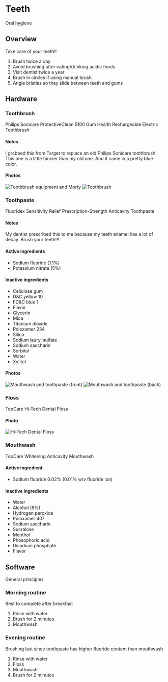 # Teeth
Oral hygiene

## Overview
Take care of your teeth!!
1. Brush twice a day
2. Avoid brushing after eating/drinking acidic foods
3. Visit dentist twice a year
4. Brush in circles if using manual brush
5. Angle bristles so they slide between teeth and gums

## Hardware

### Toothbrush
Philips Sonicare ProtectiveClean 5100 Gum Health Rechargeable Electric Toothbrush

#### Notes
I grabbed this from Target to replace an old Philips Sonicare toothbrush. This one
is a little fancier than my old one. And it came in a pretty blue color.

#### Photos
![Toothbrush equipment and Morty](https://hal-software.llc/media/PXL_20240430_155455234.jpg)
![Toothbrush](https://hal-software.llc/media/PXL_20240430_155522399.jpg)

### Toothpaste
Fluoridex Sensitivity Relief Prescription-Strength Anticavity Toothpaste

#### Notes
My dentist prescribed this to me because my teeth enamel has a lot of decay. Brush
your teeth!!!

#### Active ingredients
* Sodium fluoride (1.1%)
* Potassium nitrate (5%)

#### Inactive ingredients
* Cellulose gum
* D&C yellow 10
* FD&C blue 1
* Flavor
* Glycerin
* Mica
* Titanium dioxide
* Poloxamer 234
* Silica
* Sodium lauryl sulfate
* Sodium saccharin
* Sorbitol
* Water
* Xylitol

#### Photos
![Mouthwash and toothpaste (front)](https://hal-software.llc/media/PXL_20240430_155609467.jpg)
![Mouthwash and toothpaste (back)](https://hal-software.llc/media/PXL_20240430_155559661.jpg)

### Floss
TopCare Hi-Tech Dental Floss

#### Photo
![Hi-Tech Dental Floss](https://hal-software.llc/media/PXL_20240430_155550313.jpg)

### Mouthwash
TopCare Whitening Anticavity Mouthwash

#### Active ingredient
* Sodium fluoride 0.02% (0.01% w/v fluoride ion)

#### Inactive ingredients
* Water
* Alcohol (8%)
* Hydrogen peroxide
* Poloxamer 407
* Sodium saccharin
* Sucralose
* Menthol
* Phosophoric acid
* Disodium phosphate
* Flavor

## Software
General principles

### Morning routine
Best to complete after breakfast
1. Rinse with water
2. Brush for 2 minutes
3. Mouthwash

### Evening routine
Brushing last since toothpaste has higher fluoride content than mouthwash
1. Rinse with water
2. Floss
3. Mouthwash
4. Brush for 2 minutes
